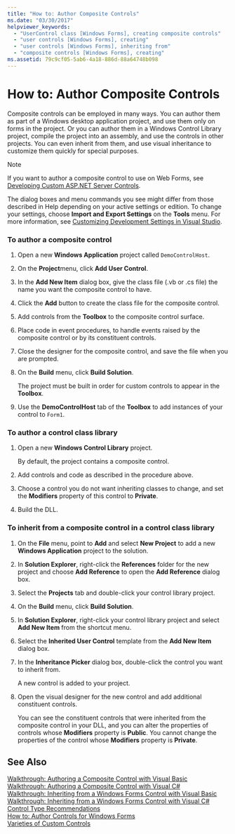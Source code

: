 ```yaml
---
title: "How to: Author Composite Controls"
ms.date: "03/30/2017"
helpviewer_keywords: 
  - "UserControl class [Windows Forms], creating composite controls"
  - "user controls [Windows Forms], creating"
  - "user controls [Windows Forms], inheriting from"
  - "composite controls [Windows Forms], creating"
ms.assetid: 79c9cf05-5ab6-4a18-886d-88a64748b098
---
```

# How to: Author Composite Controls
Composite controls can be employed in many ways. You can author them as part of a Windows desktop application project, and use them only on forms in the project. Or you can author them in a Windows Control Library project, compile the project into an assembly, and use the controls in other projects. You can even inherit from them, and use visual inheritance to customize them quickly for special purposes.  
  
> [!NOTE]
>  If you want to author a composite control to use on Web Forms, see [Developing Custom ASP.NET Server Controls](http://msdn.microsoft.com/library/fbe26c16-cff4-4089-b3dd-877411f0c0ef).  
> 
>  The dialog boxes and menu commands you see might differ from those described in Help depending on your active settings or edition. To change your settings, choose **Import and Export Settings** on the **Tools** menu. For more information, see [Customizing Development Settings in Visual Studio](http://msdn.microsoft.com/library/22c4debb-4e31-47a8-8f19-16f328d7dcd3).  
  
### To author a composite control  
  
1. Open a new **Windows Application** project called `DemoControlHost`.  
  
2. On the **Project**menu, click **Add User Control**.  
  
3. In the **Add New Item** dialog box, give the class file (.vb or .cs file) the name you want the composite control to have.  
  
4. Click the **Add** button to create the class file for the composite control.  
  
5. Add controls from the **Toolbox** to the composite control surface.  
  
6. Place code in event procedures, to handle events raised by the composite control or by its constituent controls.  
  
7. Close the designer for the composite control, and save the file when you are prompted.  
  
8. On the **Build** menu, click **Build Solution**.  
  
    The project must be built in order for custom controls to appear in the **Toolbox**.  
  
9. Use the **DemoControlHost** tab of the **Toolbox** to add instances of your control to `Form1`.  
  
### To author a control class library  
  
1. Open a new **Windows Control Library** project.  
  
    By default, the project contains a composite control.  
  
2. Add controls and code as described in the procedure above.  
  
3. Choose a control you do not want inheriting classes to change, and set the **Modifiers** property of this control to **Private**.  
  
4. Build the DLL.  
  
### To inherit from a composite control in a control class library  
  
1. On the **File** menu, point to **Add** and select **New Project** to add a new **Windows Application** project to the solution.  
  
2. In **Solution Explorer**, right-click the **References** folder for the new project and choose **Add Reference** to open the **Add Reference** dialog box.  
  
3. Select the **Projects** tab and double-click your control library project.  
  
4. On the **Build** menu, click **Build Solution**.  
  
5. In **Solution Explorer**, right-click your control library project and select **Add New Item** from the shortcut menu.  
  
6. Select the **Inherited User Control** template from the **Add New Item** dialog box.  
  
7. In the **Inheritance Picker** dialog box, double-click the control you want to inherit from.  
  
    A new control is added to your project.  
  
8. Open the visual designer for the new control and add additional constituent controls.  
  
    You can see the constituent controls that were inherited from the composite control in your DLL, and you can alter the properties of controls whose **Modifiers** property is **Public**. You cannot change the properties of the control whose **Modifiers** property is **Private**.  
  
## See Also  
 [Walkthrough: Authoring a Composite Control with Visual Basic](../../../../docs/framework/winforms/controls/walkthrough-authoring-a-composite-control-with-visual-basic.md)  
 [Walkthrough: Authoring a Composite Control with Visual C#](../../../../docs/framework/winforms/controls/walkthrough-authoring-a-composite-control-with-visual-csharp.md)  
 [Walkthrough: Inheriting from a Windows Forms Control with Visual Basic](../../../../docs/framework/winforms/controls/walkthrough-inheriting-from-a-windows-forms-control-with-visual-basic.md)  
 [Walkthrough: Inheriting from a Windows Forms Control with Visual C#](../../../../docs/framework/winforms/controls/walkthrough-inheriting-from-a-windows-forms-control-with-visual-csharp.md)  
 [Control Type Recommendations](../../../../docs/framework/winforms/controls/control-type-recommendations.md)  
 [How to: Author Controls for Windows Forms](../../../../docs/framework/winforms/controls/how-to-author-controls-for-windows-forms.md)  
 [Varieties of Custom Controls](../../../../docs/framework/winforms/controls/varieties-of-custom-controls.md)
